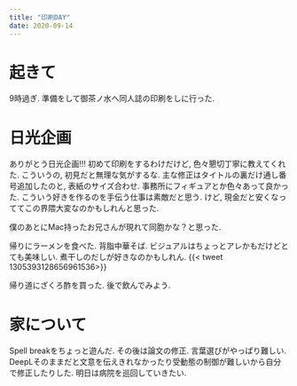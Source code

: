 ```yaml
---
title: "印刷DAY"
date: 2020-09-14
---
```


# 起きて
9時過ぎ. 準備をして御茶ノ水へ同人誌の印刷をしに行った.

# 日光企画
ありがとう日光企画!!! 初めて印刷をするわけだけど, 色々懇切丁寧に教えてくれた. こういうの, 初見だと無理な気がするな. 主な修正はタイトルの裏だけ通し番号追加したのと, 表紙のサイズ合わせ. 事務所にフィギュアとか色々あって良かった. こういう好きを作るのを手伝う仕事は素敵だと思う. けど, 現金だと安くなっててこの界隈大変なのかもしれんと思った. 

僕のあとにMac持ったお兄さんが現れて同胞かな？と思った.

帰りにラーメンを食べた. 背脂中華そば. ビジュアルはちょっとアレかもだけどとても美味しい. 煮干しのだしが好きなのかもしれん.
{{< tweet 1305393128656961536>}}

帰り道にざくろ酢を買った. 後で飲んでみよう.
# 家について
Spell breakをちょっと遊んだ. その後は論文の修正. 言葉選びがやっぱり難しい. DeepLそのままだと文意を伝えきれなかったり受動態の制御が難しいから自分で修正したりした. 明日は病院を巡回していきたい.